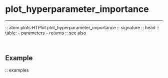 # plot_hyperparameter_importance
--------------------------------

:: atom.plots:HTPlot.plot_hyperparameter_importance
    :: signature
    :: head
    :: table:
        - parameters
        - returns
    :: see also

<br>

## Example

:: examples

